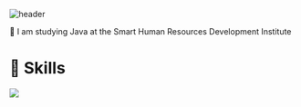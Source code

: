![header](https://capsule-render.vercel.app/api?type=rounded&&&color=timeGradient&animation=twinkling&text=Welcome!)

👋 I am studying Java at the Smart Human Resources Development Institute

# 💪 Skills
<img src="https://img.shields.io/badge/#3776AB?style=for-the-badge&logo=JavaScript&logoColor=black">


